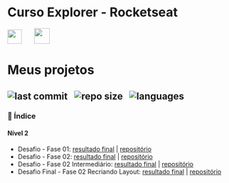 # Curso Explorer - Rocketseat

<img src="[https://www.rocketseat.com.br/_next/image?url=%2Fassets%2Flogos%2Frocketseat.svg&w=256&q=100](https://rocketseat.gupy.io/)" height="32">&nbsp;&nbsp;&nbsp;&nbsp;&nbsp;&nbsp; 
<img src="[https://www.rocketseat.com.br/_next/image?url=%2Fassets%2Flogos%2Fexplorer.svg&w=256&q=75](https://media-exp1.licdn.com/dms/image/C4D22AQEM_Ey9bZPF2A/feedshare-shrink_800/0/1648577784510?e=1657152000&v=beta&t=QMkUo0Vw-w9SU0XybCI9QrR3pSznPGtzRor9yuqQPEA)" height="35">&nbsp;

# Meus projetos

![last commit](https://img.shields.io/github/last-commit/Hersonmei/Explorer?color=2c5a6c 'last commit') &nbsp; ![repo size](https://img.shields.io/github/repo-size/Hersonmei/Explorer?color=2c5a6c 'repo size') &nbsp; ![languages](https://img.shields.io/github/languages/count/Hersonmei/Explorer?color=2c5a6c 'languages')
---

### 📌 Índice

#### Nível 2
- Desafio - Fase 01: [resultado final](https://hersonmei.github.io/Explorer/Nivel%202/Desafio%20-%20Fase%2001/) | [repositório](https://github.com/Hersonmei/Explorer/tree/main/Nivel%202/Desafio%20-%20Fase%2001)
- Desafio - Fase 02: [resultado final](https://hersonmei.github.io/Explorer/Nivel%202/Desafio%20-%20Fase%2002) | [repositório](https://github.com/Hersonmei/Explorer/tree/main/Nivel%202/Desafio%20-%20Fase%2002)
- Desafio - Fase 02 Intermediário: [resultado final](https://hersonmei.github.io/Explorer/Nivel%202/Desafio%20-%20Fase%2002%20Intermediário/) | [repositório](https://github.com/Hersonmei/Explorer/tree/main/Nivel%202/Desafio%20-%20Fase%2002%20Intermediário/)
- Desafio Final - Fase 02 Recriando Layout: [resultado final](https://hersonmei.github.io/Explorer/Nivel%202/Desafio%20-%20Fase%2002%20Recriando%20Layout)  | [repositório](https://github.com/Hersonmei/Explorer/tree/main/Nivel%202/Desafio%20-%20Fase%2002%20Recriando%20Layout)
